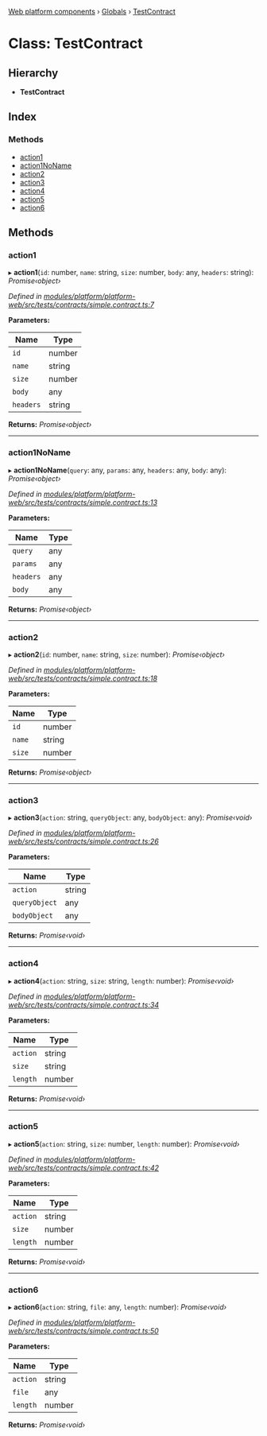 [Web platform components](../README.md) › [Globals](../globals.md) › [TestContract](testcontract.md)

# Class: TestContract

## Hierarchy

* **TestContract**

## Index

### Methods

* [action1](testcontract.md#action1)
* [action1NoName](testcontract.md#action1noname)
* [action2](testcontract.md#action2)
* [action3](testcontract.md#action3)
* [action4](testcontract.md#action4)
* [action5](testcontract.md#action5)
* [action6](testcontract.md#action6)

## Methods

###  action1

▸ **action1**(`id`: number, `name`: string, `size`: number, `body`: any, `headers`: string): *Promise‹object›*

*Defined in [modules/platform/platform-web/src/tests/contracts/simple.contract.ts:7](https://github.com/nodulusteam/methodus.dev/blob/a3e1495/modules/platform/platform-web/src/tests/contracts/simple.contract.ts#L7)*

**Parameters:**

Name | Type |
------ | ------ |
`id` | number |
`name` | string |
`size` | number |
`body` | any |
`headers` | string |

**Returns:** *Promise‹object›*

___

###  action1NoName

▸ **action1NoName**(`query`: any, `params`: any, `headers`: any, `body`: any): *Promise‹object›*

*Defined in [modules/platform/platform-web/src/tests/contracts/simple.contract.ts:13](https://github.com/nodulusteam/methodus.dev/blob/a3e1495/modules/platform/platform-web/src/tests/contracts/simple.contract.ts#L13)*

**Parameters:**

Name | Type |
------ | ------ |
`query` | any |
`params` | any |
`headers` | any |
`body` | any |

**Returns:** *Promise‹object›*

___

###  action2

▸ **action2**(`id`: number, `name`: string, `size`: number): *Promise‹object›*

*Defined in [modules/platform/platform-web/src/tests/contracts/simple.contract.ts:18](https://github.com/nodulusteam/methodus.dev/blob/a3e1495/modules/platform/platform-web/src/tests/contracts/simple.contract.ts#L18)*

**Parameters:**

Name | Type |
------ | ------ |
`id` | number |
`name` | string |
`size` | number |

**Returns:** *Promise‹object›*

___

###  action3

▸ **action3**(`action`: string, `queryObject`: any, `bodyObject`: any): *Promise‹void›*

*Defined in [modules/platform/platform-web/src/tests/contracts/simple.contract.ts:26](https://github.com/nodulusteam/methodus.dev/blob/a3e1495/modules/platform/platform-web/src/tests/contracts/simple.contract.ts#L26)*

**Parameters:**

Name | Type |
------ | ------ |
`action` | string |
`queryObject` | any |
`bodyObject` | any |

**Returns:** *Promise‹void›*

___

###  action4

▸ **action4**(`action`: string, `size`: string, `length`: number): *Promise‹void›*

*Defined in [modules/platform/platform-web/src/tests/contracts/simple.contract.ts:34](https://github.com/nodulusteam/methodus.dev/blob/a3e1495/modules/platform/platform-web/src/tests/contracts/simple.contract.ts#L34)*

**Parameters:**

Name | Type |
------ | ------ |
`action` | string |
`size` | string |
`length` | number |

**Returns:** *Promise‹void›*

___

###  action5

▸ **action5**(`action`: string, `size`: number, `length`: number): *Promise‹void›*

*Defined in [modules/platform/platform-web/src/tests/contracts/simple.contract.ts:42](https://github.com/nodulusteam/methodus.dev/blob/a3e1495/modules/platform/platform-web/src/tests/contracts/simple.contract.ts#L42)*

**Parameters:**

Name | Type |
------ | ------ |
`action` | string |
`size` | number |
`length` | number |

**Returns:** *Promise‹void›*

___

###  action6

▸ **action6**(`action`: string, `file`: any, `length`: number): *Promise‹void›*

*Defined in [modules/platform/platform-web/src/tests/contracts/simple.contract.ts:50](https://github.com/nodulusteam/methodus.dev/blob/a3e1495/modules/platform/platform-web/src/tests/contracts/simple.contract.ts#L50)*

**Parameters:**

Name | Type |
------ | ------ |
`action` | string |
`file` | any |
`length` | number |

**Returns:** *Promise‹void›*
